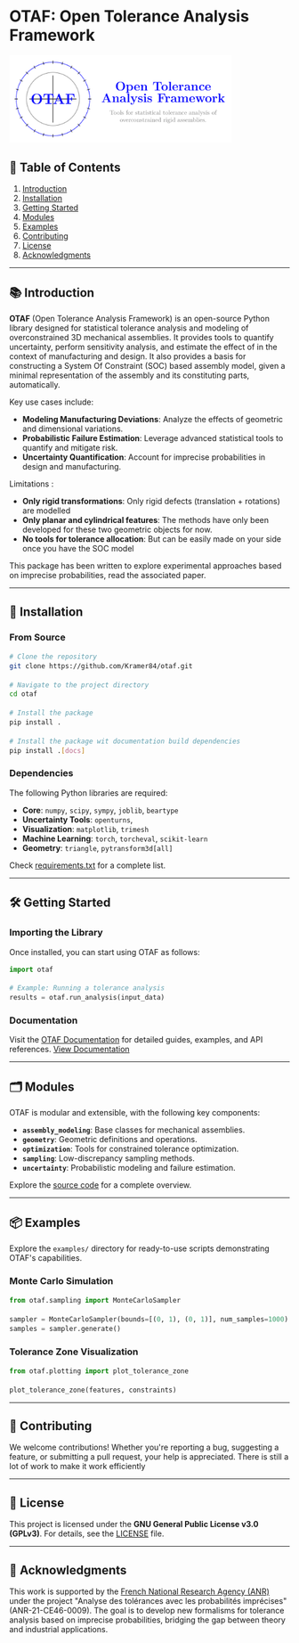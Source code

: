 # OTAF: Open Tolerance Analysis Framework

<div align="left">
    <img src="logo/logo.png" alt="OTAF Logo" width="400px">
</div>

## 📖 Table of Contents
1. [Introduction](#introduction)
2. [Installation](#installation)
3. [Getting Started](#getting-started)
4. [Modules](#modules)
5. [Examples](#examples)
6. [Contributing](#contributing)
7. [License](#license)
8. [Acknowledgments](#acknowledgments)

---

## 📚 Introduction

**OTAF** (Open Tolerance Analysis Framework) is an open-source Python library designed for statistical tolerance analysis and modeling of overconstrained 3D mechanical assemblies. It provides tools to quantify uncertainty, perform sensitivity analysis, and estimate the effect of in the context of manufacturing and design. It also provides a basis for constructing a System Of Constraint (SOC) based assembly model, given a minimal representation of the assembly and its constituting parts, automatically.

Key use cases include:
- **Modeling Manufacturing Deviations**: Analyze the effects of geometric and dimensional variations.
- **Probabilistic Failure Estimation**: Leverage advanced statistical tools to quantify and mitigate risk.
- **Uncertainty Quantification**: Account for imprecise probabilities in design and manufacturing.

Limitations :
- **Only rigid transformations**: Only rigid defects (translation + rotations) are modelled
- **Only planar and cylindrical features**: The methods have only been developed for these two geometric objects for now.
- **No tools for tolerance allocation**: But can be easily made on your side once you have the SOC model


This package has been written to explore experimental approaches based on imprecise probabilities, read the associated paper. 

---

## 🚀 Installation

### From Source
```bash
# Clone the repository
git clone https://github.com/Kramer84/otaf.git

# Navigate to the project directory
cd otaf

# Install the package
pip install .

# Install the package wit documentation build dependencies
pip install .[docs]
```

### Dependencies
The following Python libraries are required:
- **Core**: `numpy`, `scipy`, `sympy`, `joblib`, `beartype`
- **Uncertainty Tools**: `openturns`,
- **Visualization**: `matplotlib`, `trimesh`
- **Machine Learning**: `torch`, `torcheval`, `scikit-learn`
- **Geometry**: `triangle`, `pytransform3d[all]`

Check [requirements.txt](requirements.txt) for a complete list.

---

## 🛠️ Getting Started

### Importing the Library
Once installed, you can start using OTAF as follows:
```python
import otaf

# Example: Running a tolerance analysis
results = otaf.run_analysis(input_data)
```

### Documentation
Visit the [OTAF Documentation](https://github.com/Kramer84/otaf/wiki) for detailed guides, examples, and API references.
[View Documentation](https://kramer84.github.io/otaf/)

---

## 🗂️ Modules

OTAF is modular and extensible, with the following key components:

- **`assembly_modeling`**: Base classes for mechanical assemblies.
- **`geometry`**: Geometric definitions and operations.
- **`optimization`**: Tools for constrained tolerance optimization.
- **`sampling`**: Low-discrepancy sampling methods.
- **`uncertainty`**: Probabilistic modeling and failure estimation.

Explore the [source code](https://github.com/Kramer84/otaf) for a complete overview.

---

## 📦 Examples

Explore the `examples/` directory for ready-to-use scripts demonstrating OTAF's capabilities.

### Monte Carlo Simulation
```python
from otaf.sampling import MonteCarloSampler

sampler = MonteCarloSampler(bounds=[(0, 1), (0, 1)], num_samples=1000)
samples = sampler.generate()
```

### Tolerance Zone Visualization
```python
from otaf.plotting import plot_tolerance_zone

plot_tolerance_zone(features, constraints)
```

---

## 🤝 Contributing

We welcome contributions! Whether you're reporting a bug, suggesting a feature, or submitting a pull request, your help is appreciated. There is still a lot of work to make it work efficiently

---

## 📜 License

This project is licensed under the **GNU General Public License v3.0 (GPLv3)**. For details, see the [LICENSE](https://github.com/Kramer84/otaf/blob/main/LICENSE) file.

---

## 🌟 Acknowledgments

This work is supported by the [French National Research Agency (ANR)](https://anr.fr/Projet-ANR-21-CE46-0009) under the project "Analyse des tolérances avec les probabilités imprécises" (ANR-21-CE46-0009). The goal is to develop new formalisms for tolerance analysis based on imprecise probabilities, bridging the gap between theory and industrial applications.
